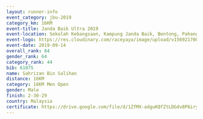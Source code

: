 ```yaml
---
layout: runner-info 
event_category: jbu-2019 
category_km: 16KM 
event-title: Janda Baik Ultra 2019 
event-location: Sekolah Kebangsaan, Kampung Janda Baik, Bentong, Pahang, Malaysia 
event-logo: https://res.cloudinary.com/raceyaya/image/upload/v1569217009/logo/janda-baik_vch1pc.jpg 
event-date: 2019-09-14
overall_rank: 84
gender_rank: 64
category_rank: 44
bib: 61075
name: Sahrizan Bin Salihan
distance: 16KM
category: 16KM Men Open
gender: Male
finish: 2-30-29
country: Malaysia
certificate: https://drive.google.com/file/d/1ZfMX-adguKQfZtLDGdv8P6iry2pkvmMg/view?usp=sharing
---
```

